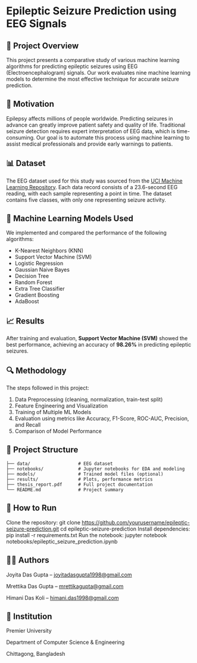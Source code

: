 # Epileptic Seizure Prediction using EEG Signals

## 📄 Project Overview

This project presents a comparative study of various machine learning algorithms for predicting epileptic seizures using EEG (Electroencephalogram) signals. Our work evaluates nine machine learning models to determine the most effective technique for accurate seizure prediction.

## 🧠 Motivation

Epilepsy affects millions of people worldwide. Predicting seizures in advance can greatly improve patient safety and quality of life. Traditional seizure detection requires expert interpretation of EEG data, which is time-consuming. Our goal is to automate this process using machine learning to assist medical professionals and provide early warnings to patients.

## 📊 Dataset

The EEG dataset used for this study was sourced from the [UCI Machine Learning Repository](https://archive.ics.uci.edu/ml/datasets/Epileptic+Seizure+Recognition). Each data record consists of a 23.6-second EEG reading, with each sample representing a point in time. The dataset contains five classes, with only one representing seizure activity.

## 🔧 Machine Learning Models Used

We implemented and compared the performance of the following algorithms:
- K-Nearest Neighbors (KNN)
- Support Vector Machine (SVM)
- Logistic Regression
- Gaussian Naive Bayes
- Decision Tree
- Random Forest
- Extra Tree Classifier
- Gradient Boosting
- AdaBoost

## 📈 Results

After training and evaluation, **Support Vector Machine (SVM)** showed the best performance, achieving an accuracy of **98.26%** in predicting epileptic seizures.

## 🔍 Methodology

The steps followed in this project:
1. Data Preprocessing (cleaning, normalization, train-test split)
2. Feature Engineering and Visualization
3. Training of Multiple ML Models
4. Evaluation using metrics like Accuracy, F1-Score, ROC-AUC, Precision, and Recall
5. Comparison of Model Performance

## 📂 Project Structure
```plaintext
├── data/                  # EEG dataset
├── notebooks/             # Jupyter notebooks for EDA and modeling
├── models/                # Trained model files (optional)
├── results/               # Plots, performance metrics
├── thesis_report.pdf      # Full project documentation
└── README.md              # Project summary
```
   
## 🚀 How to Run
Clone the repository: git clone https://github.com/yourusername/epileptic-seizure-prediction.git
cd epileptic-seizure-prediction
Install dependencies: pip install -r requirements.txt
Run the notebook: jupyter notebook notebooks/epileptic_seizure_prediction.ipynb

## 👩‍💻 Authors
Joyita Das Gupta – joyitadasgupta1998@gmail.com

Mrettika Das Gupta – mrettikagupta@gmail.com

Himani Das Koli – himani.das1998@gmail.com

## 🏫 Institution
Premier University

Department of Computer Science & Engineering

Chittagong, Bangladesh
